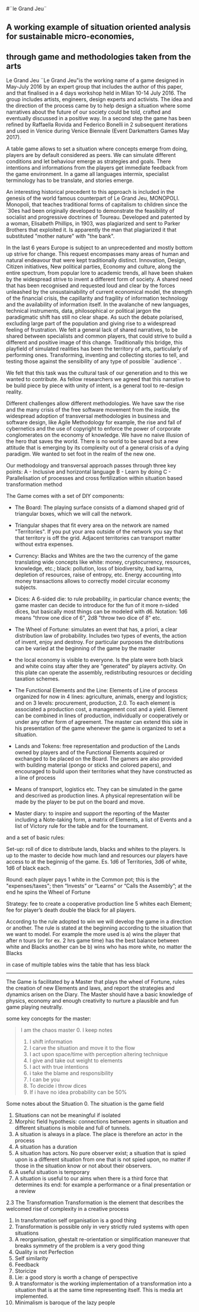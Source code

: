#¨le Grand Jeu¨
## A working example of situation oriented analysis for sustainable micro-economies,
## through game and methodologies taken from the arts



Le Grand Jeu
¨Le Grand Jeu"is the working name of a game designed in May-July 2016 by an expert group that includes the author of this paper, and that finalised in a 4 days workshop held in Milan 10-14 July 2016. The group includes artists, engineers, design experts and activists. The idea and the direction of the process came by to help design a situation where some narratives about the future of our society could be told, crafted and eventually discussed in a positive way. In a second step the game has been refined by Raffaella Rovida and Federico Bonelli in 2 subsequent iterations and used in Venice during Venice Biennale (Event Darkmatters Games May 2017).

A table game allows to set a situation where concepts emerge from doing, players are by default considered as peers. We can simulate different conditions and let behaviour emerge as strategies and goals. There intentions and informations from the players  get immediate feedback from the game environment. In a game all languages intermix, specialist terminology has to be translate, and stories emerge.

An interesting historical precedent to this approach is included in the genesis of the world famous counterpart of Le Grand Jeu, MONOPOLI.
Monopoli, that teaches traditional forms of capitalism to children since the ´30es had been originally developed to demonstrate the feasibility of socialist and progressive doctrines of Toureau. Developed and patented by a woman, Elisabeth Phillips, in 1903, was plagiarized and sent to Parker Brothers that exploited it. Is apparently the man that plagiarized it that substituted "mother nature" with "the bank".

In the last 6 years Europe is subject to an unprecedented and mostly bottom up strive for change. This request encompasses many areas of human and natural endeavour that were kept traditionally distinct. Innovation, Design,  Citizen initiatives, New political parties, Economy and culture, along the entire spectrum, from popular lore to academic trends, all have been shaken by the widespread strive to invent a different form of society. A shared need that has been recognised and requested loud and clear by the forces unleashed by the unsustainability of current economical model, the strength of the financial crisis, the capillarity and fragility of information technology and the availability of information itself.
In the avalanche of new languages, technical instruments, data, philosophical or political jargon the paradigmatic shift has still no clear shape. As such the debate polarised, excluding large part of the population and giving rise to a widespread feeling of frustration.
We felt a general lack of shared narratives, to be shared between specialists and common players, that could strive to build a different and positive image of this change. Traditionally this bridge, this playfield of simulated realities has been the territory of arts, particularly of performing ones. Transforming, inventing and collecting stories to tell, and testing those against the sensibility of any type of possible ¨audience¨.

We felt that this task was the cultural task of our generation and to this we wanted to contribute. As fellow researchers we agreed that this narrative to be build piece by piece with unity of intent, is a general tool to re-design reality.

Different challenges allow different methodologies. We have saw the rise and the many crisis of the free software movement from the inside, the widespread adoption of transversal methodologies in business and software design, like Agile Methodology for example, the rise and fall of cybernetics and the use of copyright to enforce the power of corporate conglomerates on the economy of knowledge. We have no naive illusion of the hero that saves the world. There is no world to be saved but a new attitude that is emerging by its complexity out of a general crisis of a dying paradigm. We wanted to set foot in the realm of the new one.

Our methodology and  transversal approach passes through three key points:
A - Inclusive and horizontal language
B - Learn by doing
C - Parallelisation of processes and cross fertilization within situation based transformation method



The Game comes with a set of DIY components:
- The Board: The playing surface consists of a diamond shaped grid of triangular boxes, which we will call the network.
- Triangular shapes that fit every area on the network are named "Territories".
 If you put your area outside of the network you say that that territory is off the grid. Adjacent territories can transport matter without extra expenses.

- Currency: Blacks and Whites are the two the currency of the game translating wide concepts like white: money, cryptocurrency, resources, knowledge, etc.; black: pollution, loss of biodiversity, bad karma, depletion of resources, raise of entropy, etc. Energy accounting into money transactions allows to correctly model circular economy subjects.

- Dices: A 6-sided die: to rule probability, in particular chance events; the game master can decide to introduce for the fun of it more n-sided dices, but basically most things can be modeled with d6.
Notation: 1d6 means "throw one dice of 6", 2d8 "throw two dice of 8" etc.

- The Wheel of Fortune: simulates an event that has, a priori, a clear distribution law of probability. Includes two types of events, the action of invent, enjoy and destroy. For particular purposes the distributions can be varied at the beginning of the game by the master

- the local economy is visible to everyone. Is the plate were both black and white coins stay after they are "generated" by players activity. On this plate can operate the assembly, redistributing resources or deciding taxation schemes.

- The Functional Elements and the Line: Elements of Line of process organized for now in 4 lines: agriculture, animals, energy and logistics; and on 3 levels: procurement, production, 2.0. To each element is associated a production cost, a management cost and a yield. Element can be combined in lines of production, individually or cooperatively or under any other form of agreement. The master can extend this side in his presentation of the game whenever the game is organized to set a situation.

- Lands and Tokens: free representation and production of the Lands owned by players and of the Functional Elements acquired or exchanged to be placed on the Board. The gamers are also provided with building material  (pongo or sticks and colored papers), and encouraged to build upon their territories what they have constructed as a line of process

- Means of transport, logistics etc.
They can be simulated in the game and descrived as production lines. A physical representation will be made by the player to be put on the board and move.

- Master diary: to inspire and support the reporting of the Master including a Note-taking form, a matrix of Elements, a list of Events and a list of Victory rule for the table and for the tournament.


and a set of basic rules:

Set-up: roll of dice to distribute lands, blacks and whites to the players. Is up to the master to decide how much land and resources our players have access to at the beginnig of the game. Es. 1d6 of Territories, 3d6 of white, 1d6 of black each.

Round: each player pays 1 white in the Common pot; this is the "expenses/taxes";
then “Invests” or “Learns” or “Calls the Assembly”;
at the end he spins the Wheel of Fortune

Strategy: fee to create a cooperative production line 5 whites each Element;  fee for player’s death double the black for all players.


According to the rule adopted to win we will develop the game in a direction or another. The rule is stated at the beginning according to the situation that we want to model. For example the more used is
a) wins the player that after n tours (or for ex. 2 hrs game time) has the best balance between white and Blacks
another can be
b) wins who has more white, no matter the Blacks

in case of multiple tables wins the table that has less black

----

The Game is facilitated by a Master that plays the wheel of Fortune, rules the creation of new Elements and laws, and report the strategies and dynamics arisen on the Diary. The Master should have a basic knowledge of physics, economy and enough creativity to nurture a plausible and fun game playing neutrally.

some key concepts for the master:

> I am the chaos master
> 0. I keep notes
> 1. I shift information
> 2. I carve the situation and move it to the flow
> 3. I act upon space/time with perception altering technique
> 5. I give and take out weight to elements
> 6. I act with true intentions
> 7. i take the blame and responsibility
> 8. I can be you
> 9. To decide i throw dices
> 10. If i have no idea probability can be 50%

Some notes about the Situation
0. The situation is the game field
1. Situations can not be meaningful if isolated
2. Morphic field hypothesis: connections between agents in situation and different situations is mobile and full of tunnels.
3. A situation is always in a place. The place is therefore an actor in the process
4. A situation has a duration
5. A situation has actors. No pure observer exist; a situation that is spied upon is a different situation from one that is not spied upon, no matter if those in the situation know or not about their observers.
6. A useful situation is temporary
7. A situation is useful to our aims when there is a third force that determines its end: for example a performance or a final presentation or a review

2.3 The Transformation
Transformation is the element that describes the welcomed rise of complexity in a creative process
1. In transformation self organisation is a good thing
2. Transformation is possible only in very strictly ruled systems with open situations
3. A reorganisation, ghestalt re-orientation or simplification maneuver that breaks symmetry of the problem is a very good thing
4. Quality is not Perfection
5. Self similarity
6. Feedback
7. Storicize
8. Lie: a good story is worth a change of perspective
9. A transformator is the working implementation of a transformation into a situation that is at the same time representing itself. This is media art implemented.
10. Minimalism is baroque of the lazy people
